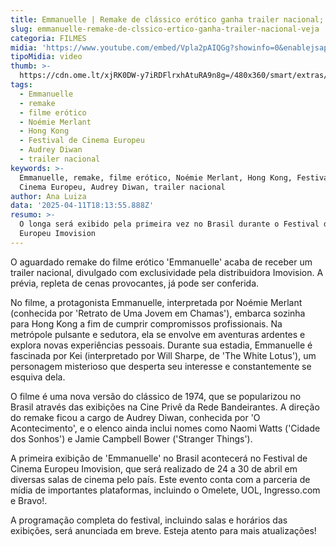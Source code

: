 ```yaml
---
title: Emmanuelle | Remake de clássico erótico ganha trailer nacional; veja
slug: emmanuelle-remake-de-clssico-ertico-ganha-trailer-nacional-veja
categoria: FILMES
midia: 'https://www.youtube.com/embed/Vpla2pAIQGg?showinfo=0&enablejsapi=1'
tipoMidia: video
thumb: >-
  https://cdn.ome.lt/xjRK0DW-y7iRDFlrxhAtuRA9n8g=/480x360/smart/extras/conteudos/emmanuelle_HuiBG3r.png
tags:
  - Emmanuelle
  - remake
  - filme erótico
  - Noémie Merlant
  - Hong Kong
  - Festival de Cinema Europeu
  - Audrey Diwan
  - trailer nacional
keywords: >-
  Emmanuelle, remake, filme erótico, Noémie Merlant, Hong Kong, Festival de
  Cinema Europeu, Audrey Diwan, trailer nacional
author: Ana Luiza
data: '2025-04-11T18:13:55.888Z'
resumo: >-
  O longa será exibido pela primeira vez no Brasil durante o Festival de Cinema
  Europeu Imovision
---
```


O aguardado remake do filme erótico 'Emmanuelle' acaba de receber um trailer nacional, divulgado com exclusividade pela distribuidora Imovision. A prévia, repleta de cenas provocantes, já pode ser conferida. 

No filme, a protagonista Emmanuelle, interpretada por Noémie Merlant (conhecida por 'Retrato de Uma Jovem em Chamas'), embarca sozinha para Hong Kong a fim de cumprir compromissos profissionais. Na metrópole pulsante e sedutora, ela se envolve em aventuras ardentes e explora novas experiências pessoais. Durante sua estadia, Emmanuelle é fascinada por Kei (interpretado por Will Sharpe, de 'The White Lotus'), um personagem misterioso que desperta seu interesse e constantemente se esquiva dela. 

O filme é uma nova versão do clássico de 1974, que se popularizou no Brasil através das exibições na Cine Privê da Rede Bandeirantes. A direção do remake ficou a cargo de Audrey Diwan, conhecida por 'O Acontecimento', e o elenco ainda inclui nomes como Naomi Watts ('Cidade dos Sonhos') e Jamie Campbell Bower ('Stranger Things'). 

A primeira exibição de 'Emmanuelle' no Brasil acontecerá no Festival de Cinema Europeu Imovision, que será realizado de 24 a 30 de abril em diversas salas de cinema pelo país. Este evento conta com a parceria de mídia de importantes plataformas, incluindo o Omelete, UOL, Ingresso.com e Bravo!. 

A programação completa do festival, incluindo salas e horários das exibições, será anunciada em breve. Esteja atento para mais atualizações!
